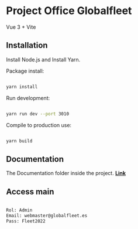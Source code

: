 # Project Office Globalfleet

Vue 3 + Vite

## Installation

Install Node.js and Install Yarn.

Package install:

```sh 

yarn install

```

Run development:

```sh 

yarn run dev --port 3010

```

Compile to production use:

```sh 

yarn build

```

## Documentation

The Documentation folder inside the project. **[Link](http://enigma-vue.left4code.com/)**


## Access main

```sh 

Rol: Admin
Email: webmaster@globalfleet.es
Pass: Fleet2022

```